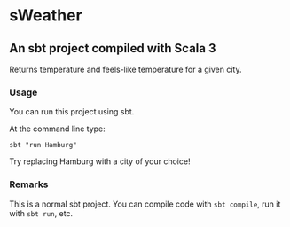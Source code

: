 # sWeather

## An sbt project compiled with Scala 3

Returns temperature and feels-like temperature for a given city.

### Usage

You can run this project using sbt. 

At the command line type:

`sbt "run Hamburg"`

Try replacing Hamburg with a city of your choice!

### Remarks

This is a normal sbt project. You can compile code with `sbt compile`, run it with `sbt run`, etc.